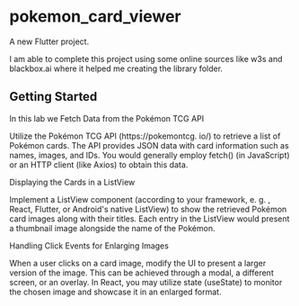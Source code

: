 # pokemon_card_viewer

A new Flutter project.

I am able to complete this project using some online sources like w3s and blackbox.ai where it helped me creating the library folder.

## Getting Started

In this lab we Fetch Data from the Pokémon TCG API

Utilize the Pokémon TCG API (https://pokemontcg. io/) to retrieve a list of Pokémon cards.
The API provides JSON data with card information such as names, images, and IDs.
You would generally employ fetch() (in JavaScript) or an HTTP client (like Axios) to obtain this data.

Displaying the Cards in a ListView

Implement a ListView component (according to your framework, e. g. , React, Flutter, or Android's native ListView) to show the retrieved Pokémon card images along with their titles.
Each entry in the ListView would present a thumbnail image alongside the name of the Pokémon.

Handling Click Events for Enlarging Images

When a user clicks on a card image, modify the UI to present a larger version of the image.
This can be achieved through a modal, a different screen, or an overlay.
In React, you may utilize state (useState) to monitor the chosen image and showcase it in an enlarged format.
